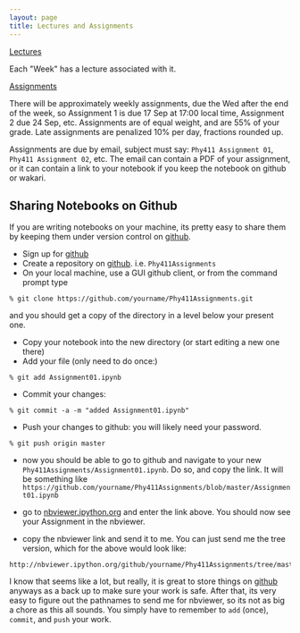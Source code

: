 ```yaml
---
layout: page
title: Lectures and Assignments
---
```


[Lectures](http://nbviewer.ipython.org/github/jklymak/Phy411/tree/master/lectures/)

Each "Week" has a lecture associated with it. 

[Assignments](http://nbviewer.ipython.org/github/jklymak/Phy411/tree/master/assigments/)

There will be approximately weekly assignments, due the Wed after the end of the week, so Assignment 1 is due 17 Sep at 17:00 local time, Assignment 2 due 24 Sep, etc.  Assignments are of equal weight, and are 55% of your grade.  Late assignments are penalized 10% per day, fractions rounded up.  

Assignments are due by email, subject must say: `Phy411 Assignment 01`, `Phy411 Assignment 02`, etc.  The email can contain a PDF of your assignment, or it can contain a link to your notebook if you keep the notebook on github or wakari.  

## Sharing Notebooks on Github ##


If you are writing notebooks on your machine, its pretty easy to share them by keeping them under version control on [github][github].  

  - Sign up for [github][github]
  - Create a repository on [github][github].  i.e. `Phy411Assignments`
  - On your local machine, use a GUI github client, or from the command prompt type 
  
```
% git clone https://github.com/yourname/Phy411Assignments.git
```

and you should get a copy of the directory in a level below your present one.
  
  - Copy your notebook into the new directory (or start editing a new one there)
  - Add your file (only need to do once:)
  
```
% git add Assignment01.ipynb
```

  - Commit your changes:
  
```
% git commit -a -m "added Assignment01.ipynb"
```

  - Push your changes to github: you will likely need your password.

```
% git push origin master
```

  - now you should be able to go to github and navigate to your new `Phy411Assignments/Assignment01.ipynb`.  Do so, and copy the link.  It will be something like
`https://github.com/yourname/Phy411Assignments/blob/master/Assignment01.ipynb`

  - go to [nbviewer.ipython.org](nbviewer.ipython.org) and enter the link above.  You should now see your Assignment in the nbviewer.  

  - copy the nbviewer link and send it to me.  You can just send me the tree version, which for the above would look like:

```
http://nbviewer.ipython.org/github/yourname/Phy411Assignments/tree/master/
```


I know that seems like a lot, but really, it is great to store things on [github][github] anyways as a back up to make sure your work is safe.  After that, its very easy to figure out the pathnames to send me for nbviewer, so its not as big a chore as this all sounds.  You simply have to remember to `add` (once), `commit`, and `push` your work.





[github]: https://github.com





